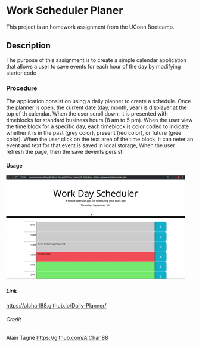 # Work Scheduler Planer
This project is an homework assignment from the UConn Bootcamp.

## Description
The purpose of this assignment is to create a simple calendar application that allows a user to save events for each hour of the day by modifying starter code

### Procedure

The application consist on using a daily planner to create a schedule. Once the planner is open, the current date (day, month, year) is displayer at the top of th calendar. When the user scroll down, it is presented with timeblocks for standard business hours (8 am to 5 pm). When the user view the time block for a specific day, each timeblock is color coded to indicate whether it is in the past (grey color), present (red color), or future (gree color). When the user click on the text area of the time block, it can neter an event and text for that event is saved in local storage, When the user refresh the page, then the save devents persist.

#### Usage
![Homework-Ddemo](assets/images/05-third-party-apis-homework-demo.gif)


##### Link
https://alcharl88.github.io/Daily-Planner/

###### Credit
Alain Tagne
https://github.com/AlCharl88
